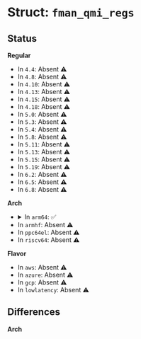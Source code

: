 # Struct: <code>fman_qmi_regs</code>

## Status
<b>Regular</b>
<ul>
<li>
In <code>4.4</code>: Absent ⚠️
</li>
<li>
In <code>4.8</code>: Absent ⚠️
</li>
<li>
In <code>4.10</code>: Absent ⚠️
</li>
<li>
In <code>4.13</code>: Absent ⚠️
</li>
<li>
In <code>4.15</code>: Absent ⚠️
</li>
<li>
In <code>4.18</code>: Absent ⚠️
</li>
<li>
In <code>5.0</code>: Absent ⚠️
</li>
<li>
In <code>5.3</code>: Absent ⚠️
</li>
<li>
In <code>5.4</code>: Absent ⚠️
</li>
<li>
In <code>5.8</code>: Absent ⚠️
</li>
<li>
In <code>5.11</code>: Absent ⚠️
</li>
<li>
In <code>5.13</code>: Absent ⚠️
</li>
<li>
In <code>5.15</code>: Absent ⚠️
</li>
<li>
In <code>5.19</code>: Absent ⚠️
</li>
<li>
In <code>6.2</code>: Absent ⚠️
</li>
<li>
In <code>6.5</code>: Absent ⚠️
</li>
<li>
In <code>6.8</code>: Absent ⚠️
</li>
</ul>
<b>Arch</b>
<ul>
<li>
<details>
<summary>In <code>arm64</code>: ✅</summary>

```c
struct fman_qmi_regs {
    u32 fmqm_gc;
    u32 res0004;
    u32 fmqm_eie;
    u32 fmqm_eien;
    u32 fmqm_eif;
    u32 fmqm_ie;
    u32 fmqm_ien;
    u32 fmqm_if;
    u32 fmqm_gs;
    u32 fmqm_ts;
    u32 fmqm_etfc;
    u32 fmqm_dtfc;
    u32 fmqm_dc0;
    u32 fmqm_dc1;
    u32 fmqm_dc2;
    u32 fmqm_dc3;
    u32 fmqm_dfdc;
    u32 fmqm_dfcc;
    u32 fmqm_dffc;
    u32 fmqm_dcc;
    u32 res0050[7];
    u32 fmqm_tapc;
    u32 fmqm_dmcvc;
    u32 fmqm_difdcc;
    u32 fmqm_da1v;
    u32 res007c;
    u32 fmqm_dtc;
    u32 fmqm_efddd;
    u32 res0088[2];
    struct (anon) dbg_traps[3];
    u8 res00f0[784];
};
```
</details>
</li>
<li>
In <code>armhf</code>: Absent ⚠️
</li>
<li>
In <code>ppc64el</code>: Absent ⚠️
</li>
<li>
In <code>riscv64</code>: Absent ⚠️
</li>
</ul>
<b>Flavor</b>
<ul>
<li>
In <code>aws</code>: Absent ⚠️
</li>
<li>
In <code>azure</code>: Absent ⚠️
</li>
<li>
In <code>gcp</code>: Absent ⚠️
</li>
<li>
In <code>lowlatency</code>: Absent ⚠️
</li>
</ul>

## Differences
<b>Arch</b>
<ul>
</ul>
